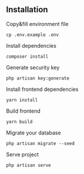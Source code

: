 ## Installation

Copy&fill environment file

    cp .env.example .env
    
Install dependencies

    composer install
    
Generate security key

    php artisan key:generate
    
Install frontend dependencies

    yarn install
    
Build frontend

    yarn build     
    
Migrate your database

    php artisan migrate --seed
    
Serve project

    php artisan serve

